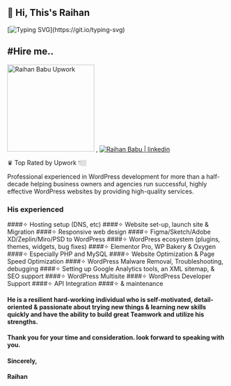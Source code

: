 ## 👋 Hi, This's Raihan
[![Typing SVG](https://readme-typing-svg.herokuapp.com?height=40&lines=Nice+to+meet+you...;I'm+a+Full+Stack+Web+Developer;and+Web+Designer;WordPress+Developer;Elementor+Pro+Expert;And+more...)](https://git.io/typing-svg)

## #Hire me..

<p>
  <a href="https://www.upwork.com/freelancers/raihanbabubd">
    <img alt="Raihan Babu Upwork" src="https://upload.wikimedia.org/wikipedia/commons/thumb/f/f4/Upwork_Logo.svg/250px-Upwork_Logo.svg.png" width="200px" title="ⓦ Experienced Web developer #Upwork #Shopify #WordPress #HubSpot" /></a> 
<!--  <a href="https://www.fiverr.com/wordpress48hour">
    <img alt="Raihan Babu Fiverr" title="WordPress Developer Fiverr Raihan Babu" src="https://upload.wikimedia.org/wikipedia/commons/thumb/1/18/Fiverr_Logo_09.2020.svg/1280px-Fiverr_Logo_09.2020.svg.png" width="200px" /></a> -->
    , 
<a href="https://www.linkedin.com/in/raihanbabu">
    <img alt="Raihan Babu | linkedin" title="ⓦ Experienced Web developer #shopify #wordpress #hubspot" src="https://about.linkedin.com/content/dam/me/about/LinkedIn_Icon.jpg.original.jpg" /></a> 
</p>

<!--
**raihanbabu/raihanbabu** is a ✨ _special_ ✨ repository because its `README.md` (this file) appears on your GitHub profile.

Here are some ideas to get you started:

- 🔭 I’m currently working on ...
- 🌱 I’m currently learning ...
- 👯 I’m looking to collaborate on ...
- 🤔 I’m looking for help with ...
- 💬 Ask me about ...
- 📫 How to reach me: ...
- 😄 Pronouns: ...
- ⚡ Fun fact: ...
-->

♛ Top Rated by Upwork 👇🏼

Professional experienced in WordPress development for more than a half-decade helping business owners and agencies run successful, highly effective WordPress websites by providing high-quality services.

### His experienced 

####✧ Hosting setup (DNS, etc)
####✧ Website set-up, launch site & Migration
####✧ Responsive web design
####✧ Figma/Sketch/Adobe XD/Zeplin/Miro/PSD to WordPress
####✧ WordPress ecosystem (plugins, themes, widgets, bug fixes)
####✧ Elementor Pro, WP Bakery & Oxygen
####✧ Especially PHP and MySQL
####✧ Website Optimization & Page Speed Optimization
####✧ WordPress Malware Removal, Troubleshooting, debugging
####✧ Setting up Google Analytics tools, an XML sitemap, & SEO support
####✧ WordPress Multisite
####✧ WordPress Developer Support
####✧ API Integration
####✧ & maintenance

#### He is a resilient hard-working individual who is self-motivated, detail-oriented & passionate about trying new things & learning new skills quickly and have the ability to build great Teamwork and utilize his strengths.

#### Thank you for your time and consideration. look forward to speaking with you.

#### Sincerely,
#### Raihan

